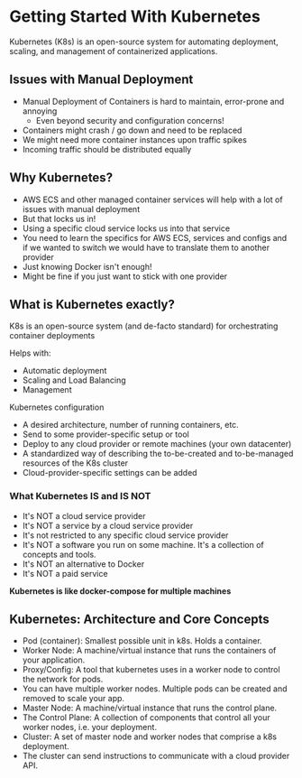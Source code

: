 # Getting Started With Kubernetes

Kubernetes (K8s) is an open-source system for automating deployment, scaling, and management of containerized applications.

## Issues with Manual Deployment

* Manual Deployment of Containers is hard to maintain, error-prone and annoying
  * Even beyond security and configuration concerns!
* Containers might crash / go down and need to be replaced
* We might need more container instances upon traffic spikes
* Incoming traffic should be distributed equally

## Why Kubernetes?

* AWS ECS and other managed container services will help with a lot of issues with manual deployment
* But that locks us in!
* Using a specific cloud service locks us into that service
* You need to learn the specifics for AWS ECS, services and configs and if we wanted to switch we would have to
translate them to another provider
* Just knowing Docker isn't enough!
* Might be fine if you just want to stick with one provider

## What is Kubernetes exactly?

K8s is an open-source system (and de-facto standard) for orchestrating container deployments

Helps with: 
* Automatic deployment
* Scaling and Load Balancing
* Management

Kubernetes configuration
* A desired architecture, number of running containers, etc.
* Send to some provider-specific setup or tool
* Deploy to any cloud provider or remote machines (your own datacenter)
* A standardized way of describing the to-be-created and to-be-managed resources of the K8s cluster
* Cloud-provider-specific settings can be added

### What Kubernetes IS and IS NOT

* It's NOT a cloud service provider
* It's NOT a service by a cloud service provider
* It's not restricted to any specific cloud service provider
* It's NOT a software you run on some machine. It's a collection of concepts and tools.
* It's NOT an alternative to Docker
* It's NOT a paid service

**Kubernetes is like docker-compose for multiple machines**

## Kubernetes: Architecture and Core Concepts

* Pod (container): Smallest possible unit in k8s. Holds a container.
* Worker Node: A machine/virtual instance that runs the containers of your application.
* Proxy/Config: A tool that kubernetes uses in a worker node to control the network for pods.
* You can have multiple worker nodes. Multiple pods can be created and removed to scale your app.
* Master Node: A machine/virtual instance that runs the control plane.
* The Control Plane: A collection of components that control all your worker nodes, i.e. your deployment.
* Cluster: A set of master node and worker nodes that comprise a k8s deployment.
* The cluster can send instructions to communicate with a cloud provider API.
